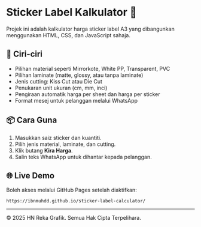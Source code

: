 # Sticker Label Kalkulator 🧮

Projek ini adalah kalkulator harga sticker label A3 yang dibangunkan menggunakan HTML, CSS, dan JavaScript sahaja.

## 🔧 Ciri-ciri
- Pilihan material seperti Mirrorkote, White PP, Transparent, PVC
- Pilihan laminate (matte, glossy, atau tanpa laminate)
- Jenis cutting: Kiss Cut atau Die Cut
- Penukaran unit ukuran (cm, mm, inci)
- Pengiraan automatik harga per sheet dan harga per sticker
- Format mesej untuk pelanggan melalui WhatsApp

## 📦 Cara Guna
1. Masukkan saiz sticker dan kuantiti.
2. Pilih jenis material, laminate, dan cutting.
3. Klik butang **Kira Harga**.
4. Salin teks WhatsApp untuk dihantar kepada pelanggan.

## 🌐 Live Demo
Boleh akses melalui GitHub Pages setelah diaktifkan:
```
https://ibnmuhdd.github.io/sticker-label-calculator/
```

---

© 2025 HN Reka Grafik. Semua Hak Cipta Terpelihara.
